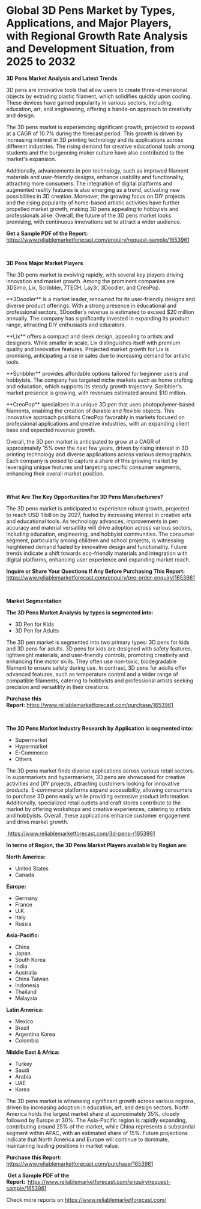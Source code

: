 <p><h1>Global 3D Pens Market by Types, Applications, and Major Players, with Regional Growth Rate Analysis and Development Situation, from 2025 to 2032</h1></p><p><strong>3D Pens Market Analysis and Latest Trends</strong></p>
<p><p>3D pens are innovative tools that allow users to create three-dimensional objects by extruding plastic filament, which solidifies quickly upon cooling. These devices have gained popularity in various sectors, including education, art, and engineering, offering a hands-on approach to creativity and design.</p><p>The 3D pens market is experiencing significant growth, projected to expand at a CAGR of 10.7% during the forecast period. This growth is driven by increasing interest in 3D printing technology and its applications across different industries. The rising demand for creative educational tools among students and the burgeoning maker culture have also contributed to the market's expansion. </p><p>Additionally, advancements in pen technology, such as improved filament materials and user-friendly designs, enhance usability and functionality, attracting more consumers. The integration of digital platforms and augmented reality features is also emerging as a trend, activating new possibilities in 3D creation. Moreover, the growing focus on DIY projects and the rising popularity of home-based artistic activities have further propelled market growth, making 3D pens appealing to hobbyists and professionals alike. Overall, the future of the 3D pens market looks promising, with continuous innovations set to attract a wider audience.</p></p>
<p><strong>Get a Sample PDF of the Report:&nbsp;</strong> <a href="https://www.reliablemarketforecast.com/enquiry/request-sample/1653961?utm_campaign=3046&utm_medium=2&utm_source=Github&utm_content=ia&utm_term=07032025&utm_id=3d-pens">https://www.reliablemarketforecast.com/enquiry/request-sample/1653961</a></p>
<p>&nbsp;</p>
<p><strong>3D Pens Major Market Players</strong></p>
<p><p>The 3D pens market is evolving rapidly, with several key players driving innovation and market growth. Among the prominent companies are 3DSimo, Lix, Scribbler, 7TECH, Lay3r, 3Doodler, and CreoPop.</p><p>**3Doodler** is a market leader, renowned for its user-friendly designs and diverse product offerings. With a strong presence in educational and professional sectors, 3Doodler's revenue is estimated to exceed $20 million annually. The company has significantly invested in expanding its product range, attracting DIY enthusiasts and educators.</p><p>**Lix** offers a compact and sleek design, appealing to artists and designers. While smaller in scale, Lix distinguishes itself with premium quality and innovative features. Projected market growth for Lix is promising, anticipating a rise in sales due to increasing demand for artistic tools. </p><p>**Scribbler** provides affordable options tailored for beginner users and hobbyists. The company has targeted niche markets such as home crafting and education, which supports its steady growth trajectory. Scribbler's market presence is growing, with revenues estimated around $10 million.</p><p>**CreoPop** specializes in a unique 3D pen that uses photopolymer-based filaments, enabling the creation of durable and flexible objects. This innovative approach positions CreoPop favorably in markets focused on professional applications and creative industries, with an expanding client base and expected revenue growth.</p><p>Overall, the 3D pen market is anticipated to grow at a CAGR of approximately 15% over the next few years, driven by rising interest in 3D printing technology and diverse applications across various demographics. Each company is poised to capture a share of this growing market by leveraging unique features and targeting specific consumer segments, enhancing their overall market position.</p></p>
<p>&nbsp;</p>
<p><strong>What Are The Key Opportunities For 3D Pens Manufacturers?</strong></p>
<p><p>The 3D pens market is anticipated to experience robust growth, projected to reach USD 1 billion by 2027, fueled by increasing interest in creative arts and educational tools. As technology advances, improvements in pen accuracy and material versatility will drive adoption across various sectors, including education, engineering, and hobbyist communities. The consumer segment, particularly among children and school projects, is witnessing heightened demand fueled by innovative design and functionality. Future trends indicate a shift towards eco-friendly materials and integration with digital platforms, enhancing user experience and expanding market reach.</p></p>
<p><strong>Inquire or Share Your Questions If Any Before Purchasing This Report:</strong> <a href="https://www.reliablemarketforecast.com/enquiry/pre-order-enquiry/1653961?utm_campaign=3046&utm_medium=2&utm_source=Github&utm_content=ia&utm_term=07032025&utm_id=3d-pens">https://www.reliablemarketforecast.com/enquiry/pre-order-enquiry/1653961</a></p>
<p>&nbsp;</p>
<p><strong>Market Segmentation</strong></p>
<p><strong>The 3D Pens Market Analysis by types is segmented into:</strong></p>
<p><ul><li>3D Pen for Kids</li><li>3D Pen for Adults</li></ul></p>
<p><p>The 3D pen market is segmented into two primary types: 3D pens for kids and 3D pens for adults. 3D pens for kids are designed with safety features, lightweight materials, and user-friendly controls, promoting creativity and enhancing fine motor skills. They often use non-toxic, biodegradable filament to ensure safety during use. In contrast, 3D pens for adults offer advanced features, such as temperature control and a wider range of compatible filaments, catering to hobbyists and professional artists seeking precision and versatility in their creations.</p></p>
<p><strong>Purchase this Report:&nbsp;</strong><a href="https://www.reliablemarketforecast.com/purchase/1653961?utm_campaign=3046&utm_medium=2&utm_source=Github&utm_content=ia&utm_term=07032025&utm_id=3d-pens">https://www.reliablemarketforecast.com/purchase/1653961</a></p>
<p>&nbsp;</p>
<p><strong>The 3D Pens Market Industry Research by Application is segmented into:</strong></p>
<p><ul><li>Supermarket</li><li>Hypermarket</li><li>E-Commerce</li><li>Others</li></ul></p>
<p><p>The 3D pens market finds diverse applications across various retail sectors. In supermarkets and hypermarkets, 3D pens are showcased for creative activities and DIY projects, attracting customers looking for innovative products. E-commerce platforms expand accessibility, allowing consumers to purchase 3D pens easily while providing extensive product information. Additionally, specialized retail outlets and craft stores contribute to the market by offering workshops and creative experiences, catering to artists and hobbyists. Overall, these applications enhance customer engagement and drive market growth.</p></p>
<p><a href="https://www.reliablemarketforecast.com/3d-pens-r1653961?utm_campaign=3046&utm_medium=2&utm_source=Github&utm_content=ia&utm_term=07032025&utm_id=3d-pens">&nbsp;https://www.reliablemarketforecast.com/3d-pens-r1653961</a></p>
<p><strong>In terms of Region, the 3D Pens Market Players available by Region are:</strong></p>
<p>
    <p> <strong> North America: </strong>
        <ul>
            <li>United States</li>
            <li>Canada</li>
        </ul>
        </p> 
    <p> <strong> Europe: </strong>
        <ul>
            <li>Germany</li>
            <li>France</li>
            <li>U.K.</li>
            <li>Italy</li>
            <li>Russia</li>
        </ul>
        </p> 
    <p> <strong> Asia-Pacific: </strong>
        <ul>
            <li>China</li>
            <li>Japan</li>
            <li>South Korea</li>
            <li>India</li>
            <li>Australia</li>
            <li>China Taiwan</li>
            <li>Indonesia</li>
            <li>Thailand</li>
            <li>Malaysia</li>
        </ul>
        </p> 
    <p> <strong> Latin America: </strong>
        <ul>
            <li>Mexico</li>
            <li>Brazil</li>
            <li>Argentina Korea</li>
            <li>Colombia</li>
        </ul>
        </p> 
    <p> <strong> Middle East & Africa: </strong>
        <ul>
            <li>Turkey</li>
            <li>Saudi</li>
            <li>Arabia</li>
            <li>UAE</li>
            <li>Korea</li>
        </ul>
    </p>
    </p>
<p><p>The 3D pens market is witnessing significant growth across various regions, driven by increasing adoption in education, art, and design sectors. North America holds the largest market share at approximately 35%, closely followed by Europe at 30%. The Asia-Pacific region is rapidly expanding, contributing around 25% of the market, while China represents a substantial segment within APAC, with an estimated share of 15%. Future projections indicate that North America and Europe will continue to dominate, maintaining leading positions in market value.</p></p>
<p><strong>Purchase this Report: </strong><a href="https://www.reliablemarketforecast.com/purchase/1653961?utm_campaign=3046&utm_medium=2&utm_source=Github&utm_content=ia&utm_term=07032025&utm_id=3d-pens">https://www.reliablemarketforecast.com/purchase/1653961</a></p>
<p>&nbsp;<strong>Get a Sample PDF of the Report:&nbsp;&nbsp;</strong><a href="https://www.reliablemarketforecast.com/enquiry/request-sample/1653961?utm_campaign=3046&utm_medium=2&utm_source=Github&utm_content=ia&utm_term=07032025&utm_id=3d-pens">https://www.reliablemarketforecast.com/enquiry/request-sample/1653961</a></p>
<p><strong></strong></p>
<p>Check more reports on <a href="https://www.reliablemarketforecast.com/?utm_campaign=3046&utm_medium=2&utm_source=Github&utm_content=ia&utm_term=07032025&utm_id=3d-pens">https://www.reliablemarketforecast.com/</a></p>
